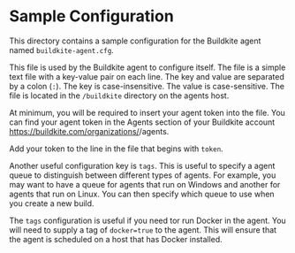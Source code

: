 # Sample Configuration

This directory contains a sample configuration for the Buildkite agent named `buildkite-agent.cfg`. 

This file is used by the Buildkite agent to configure itself. The file is a simple text file with a key-value pair on each line. The key and value are separated by a colon (`:`). The key is case-insensitive. The value is case-sensitive. The file is located in the `/buildkite` directory on the agents host.

At minimum, you will be required to insert your agent token into the file. You can find your agent token in the Agents section of your Buildkite account https://buildkite.com/organizations/<your-org>/agents.

Add your token to the line in the file that begins with `token`. 

Another useful configuration key is `tags`. This is useful to specify a agent queue to distinguish between different types of agents. For example, you may want to have a queue for agents that run on Windows and another for agents that run on Linux. You can then specify which queue to use when you create a new build.

The `tags` configuration is useful if you need tor run Docker in the agent. You will need to supply a tag of `docker=true` to the agent. This will ensure that the agent is scheduled on a host that has Docker installed.